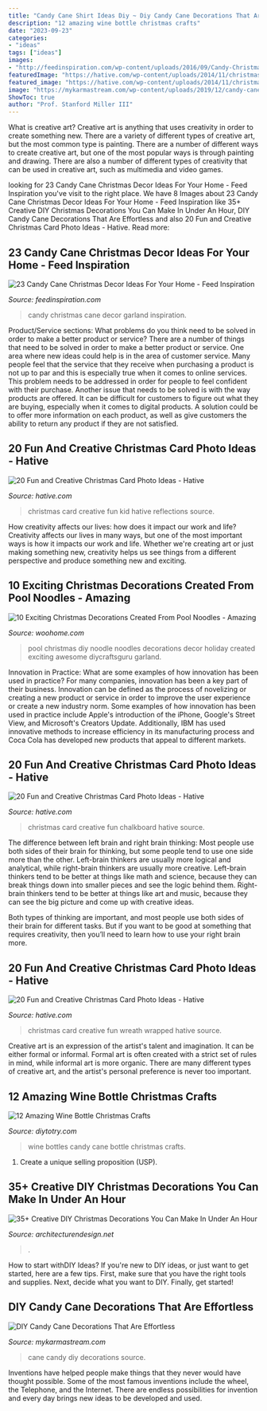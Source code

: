 ```yaml
---
title: "Candy Cane Shirt Ideas Diy ~ Diy Candy Cane Decorations That Are Effortless"
description: "12 amazing wine bottle christmas crafts"
date: "2023-09-23"
categories:
- "ideas"
tags: ["ideas"]
images:
- "http://feedinspiration.com/wp-content/uploads/2016/09/Candy-Christmas-Garland-1.jpg"
featuredImage: "https://hative.com/wp-content/uploads/2014/11/christmas-card-photo-ideas/3-christmas-card-photo-ideas.jpg"
featured_image: "https://hative.com/wp-content/uploads/2014/11/christmas-card-photo-ideas/3-christmas-card-photo-ideas.jpg"
image: "https://mykarmastream.com/wp-content/uploads/2019/12/candy-cane-diy-11.jpg"
ShowToc: true
author: "Prof. Stanford Miller III"
---
```



What is creative art?
Creative art is anything that uses creativity in order to create something new. There are a variety of different types of creative art, but the most common type is painting. There are a number of different ways to create creative art, but one of the most popular ways is through painting and drawing. There are also a number of different types of creativity that can be used in creative art, such as multimedia and video games.

	

		
looking for 23 Candy Cane Christmas Decor Ideas For Your Home - Feed Inspiration you've visit to the right place. We have 8 Images about 23 Candy Cane Christmas Decor Ideas For Your Home - Feed Inspiration like 35+ Creative DIY Christmas Decorations You Can Make In Under An Hour, DIY Candy Cane Decorations That Are Effortless and also 20 Fun and Creative Christmas Card Photo Ideas - Hative. Read more:
		
    
## 23 Candy Cane Christmas Decor Ideas For Your Home - Feed Inspiration

<img loading=lazy src="http://feedinspiration.com/wp-content/uploads/2016/09/Candy-Christmas-Garland-1.jpg" onerror="this.onerror=null;this.src='https://tse2.mm.bing.net/th?id=OIP.Lxg-30uW1GaCl2-ukHr7cwHaMY&amp;pid=15.1';" alt="23 Candy Cane Christmas Decor Ideas For Your Home - Feed Inspiration">

_Source: feedinspiration.com_

>candy christmas cane decor garland inspiration. 

	

Product/Service sections: What problems do you think need to be solved in order to make a better product or service?
There are a number of things that need to be solved in order to make a better product or service. One area where new ideas could help is in the area of customer service. Many people feel that the service that they receive when purchasing a product is not up to par and this is especially true when it comes to online services. This problem needs to be addressed in order for people to feel confident with their purchase. Another issue that needs to be solved is with the way products are offered. It can be difficult for customers to figure out what they are buying, especially when it comes to digital products. A solution could be to offer more information on each product, as well as give customers the ability to return any product if they are not satisfied.

    
## 20 Fun And Creative Christmas Card Photo Ideas - Hative

<img loading=lazy src="https://hative.com/wp-content/uploads/2014/11/christmas-card-photo-ideas/3-christmas-card-photo-ideas.jpg" onerror="this.onerror=null;this.src='https://tse4.mm.bing.net/th?id=OIP.G0ebp9ssW7UpICKmakmS1QHaLG&amp;pid=15.1';" alt="20 Fun and Creative Christmas Card Photo Ideas - Hative">

_Source: hative.com_

>christmas card creative fun kid hative reflections source. 

	

How creativity affects our lives: how does it impact our work and life?
Creativity affects our lives in many ways, but one of the most important ways is how it impacts our work and life. Whether we're creating art or just making something new, creativity helps us see things from a different perspective and produce something new and exciting.

    
## 10 Exciting Christmas Decorations Created From Pool Noodles - Amazing

<img loading=lazy src="http://www.woohome.com/wp-content/uploads/2017/11/pool-noodle-projects-for-christmas-10.jpg" onerror="this.onerror=null;this.src='https://tse3.mm.bing.net/th?id=OIP.ctHWTOCAuSUXe7E7IqS82wHaOz&amp;pid=15.1';" alt="10 Exciting Christmas Decorations Created From Pool Noodles - Amazing">

_Source: woohome.com_

>pool christmas diy noodle noodles decorations decor holiday created exciting awesome diycraftsguru garland. 

	

Innovation in Practice: What are some examples of how innovation has been used in practice?
For many companies, innovation has been a key part of their business. Innovation can be defined as the process of novelizing or creating a new product or service in order to improve the user experience or create a new industry norm. 
Some examples of how innovation has been used in practice include Apple's introduction of the iPhone, Google's Street View, and Microsoft's Creators Update. Additionally, IBM has used innovative methods to increase efficiency in its manufacturing process and Coca Cola has developed new products that appeal to different markets.

    
## 20 Fun And Creative Christmas Card Photo Ideas - Hative

<img loading=lazy src="https://hative.com/wp-content/uploads/2014/11/christmas-card-photo-ideas/1-christmas-card-photo-ideas.jpg" onerror="this.onerror=null;this.src='https://tse4.mm.bing.net/th?id=OIP.bwZLfbRF7NIqyYcqYspJXQHaLy&amp;pid=15.1';" alt="20 Fun and Creative Christmas Card Photo Ideas - Hative">

_Source: hative.com_

>christmas card creative fun chalkboard hative source. 

	

The difference between left brain and right brain thinking:
Most people use both sides of their brain for thinking, but some people tend to use one side more than the other. Left-brain thinkers are usually more logical and analytical, while right-brain thinkers are usually more creative.
Left-brain thinkers tend to be better at things like math and science, because they can break things down into smaller pieces and see the logic behind them. Right-brain thinkers tend to be better at things like art and music, because they can see the big picture and come up with creative ideas.

Both types of thinking are important, and most people use both sides of their brain for different tasks. But if you want to be good at something that requires creativity, then you’ll need to learn how to use your right brain more.

    
## 20 Fun And Creative Christmas Card Photo Ideas - Hative

<img loading=lazy src="https://hative.com/wp-content/uploads/2014/11/christmas-card-photo-ideas/20-christmas-card-photo-ideas.jpg" onerror="this.onerror=null;this.src='https://tse1.mm.bing.net/th?id=OIP.Ehoul_5dcS1fe_MrInoUOwHaLH&amp;pid=15.1';" alt="20 Fun and Creative Christmas Card Photo Ideas - Hative">

_Source: hative.com_

>christmas card creative fun wreath wrapped hative source. 

	

Creative art is an expression of the artist's talent and imagination. It can be either formal or informal. Formal art is often created with a strict set of rules in mind, while informal art is more organic. There are many different types of creative art, and the artist's personal preference is never too important.

    
## 12 Amazing Wine Bottle Christmas Crafts

<img loading=lazy src="http://diytotry.com/wp-content/uploads/2015/12/Candy-cane-wine-bottles.jpg" onerror="this.onerror=null;this.src='https://tse4.mm.bing.net/th?id=OIP.J0LgBCv_Bo6SG6hrjTCb3gHaJ3&amp;pid=15.1';" alt="12 Amazing Wine Bottle Christmas Crafts">

_Source: diytotry.com_

>wine bottles candy cane bottle christmas crafts. 

	

1. Create a unique selling proposition (USP).

    
## 35+ Creative DIY Christmas Decorations You Can Make In Under An Hour

<img loading=lazy src="https://cdn.architecturendesign.net/wp-content/uploads/2015/12/AD-Christmas-Decorations-You-Can-Make-In-An-Hour-33.jpg" onerror="this.onerror=null;this.src='https://tse2.mm.bing.net/th?id=OIP.hPirGQULTwAxF4eMDeTgmQHaNS&amp;pid=15.1';" alt="35+ Creative DIY Christmas Decorations You Can Make In Under An Hour">

_Source: architecturendesign.net_

>. 

	

How to start withDIY Ideas?
If you're new to DIY ideas, or just want to get started, here are a few tips. First, make sure that you have the right tools and supplies. Next, decide what you want to DIY. Finally, get started!

    
## DIY Candy Cane Decorations That Are Effortless

<img loading=lazy src="https://mykarmastream.com/wp-content/uploads/2019/12/candy-cane-diy-11.jpg" onerror="this.onerror=null;this.src='https://tse1.mm.bing.net/th?id=OIP.Bv4nHRZCMeWA7YyvGdmJYAHaLH&amp;pid=15.1';" alt="DIY Candy Cane Decorations That Are Effortless">

_Source: mykarmastream.com_

>cane candy diy decorations source. 

	

Inventions have helped people make things that they never would have thought possible. Some of the most famous inventions include the wheel, the Telephone, and the Internet. There are endless possibilities for invention and every day brings new ideas to be developed and used.

